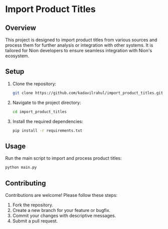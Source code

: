 # Import Product Titles

## Overview
This project is designed to import product titles from various sources and process them for further analysis or integration with other systems. It is tailored for Nion developers to ensure seamless integration with Nion's ecosystem.

## Setup
1. Clone the repository:
   ```bash
   git clone https://github.com/kadavilrahul/import_product_titles.git
   ```
2. Navigate to the project directory:
   ```bash
   cd import_product_titles
   ```
3. Install the required dependencies:
   ```bash
   pip install -r requirements.txt
   ```

## Usage
Run the main script to import and process product titles:
```bash
python main.py
```

## Contributing
Contributions are welcome! Please follow these steps:
1. Fork the repository.
2. Create a new branch for your feature or bugfix.
3. Commit your changes with descriptive messages.
4. Submit a pull request.
